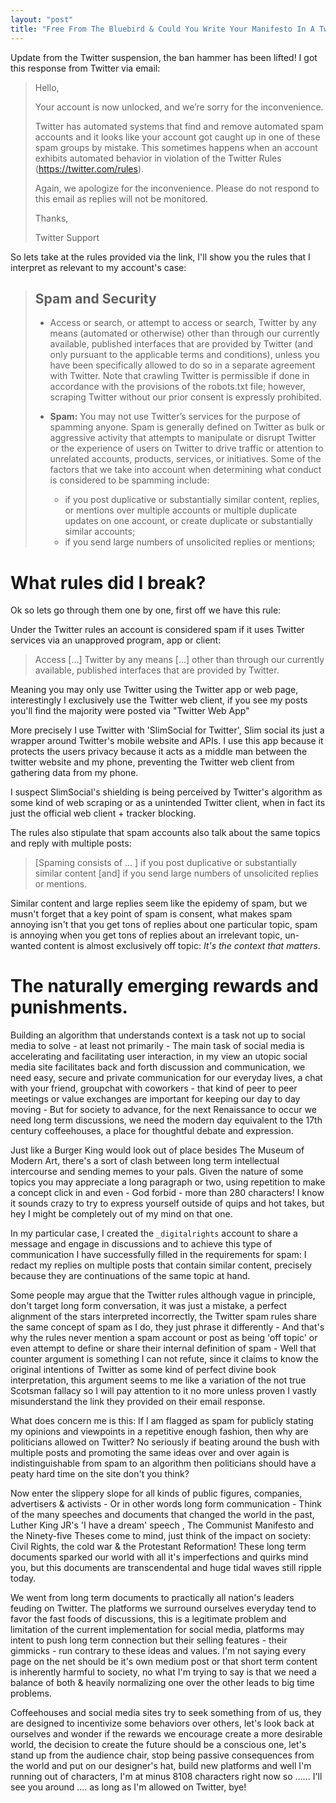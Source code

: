 ```yaml
---
layout: "post"
title: "Free From The Bluebird & Could You Write Your Manifesto In A Tweet?"
---
```


Update from the Twitter suspension, the ban hammer has been lifted! I got this response from Twitter via email:

> Hello,
> 
> Your account is now unlocked, and we’re sorry for the inconvenience.
> 
> Twitter has automated systems that find and remove automated spam accounts and it looks like your account got caught up in one of these spam groups by mistake. This sometimes happens when an account exhibits automated behavior in violation of the Twitter Rules (https://twitter.com/rules).
> 
> Again, we apologize for the inconvenience. Please do not respond to this email as replies will not be monitored.
> 
> Thanks,
> 
> Twitter Support

So lets take at the rules provided via the link, I'll show you the rules that I interpret as relevant to my account's case:

> ## Spam and Security
> * Access or search, or attempt to access or search, Twitter by any means (automated or otherwise) other than through our currently available, published interfaces that are provided by Twitter (and only pursuant to the applicable terms and conditions), unless you have been specifically allowed to do so in a separate agreement with Twitter. Note that crawling Twitter is permissible if done in accordance with the provisions of the robots.txt file; however, scraping Twitter without our prior consent is expressly prohibited.
> * **Spam:** You may not use Twitter’s services for the purpose of spamming anyone. Spam is generally defined on Twitter as bulk or aggressive activity that attempts to manipulate or disrupt Twitter or the experience of users on Twitter to drive traffic or attention to unrelated accounts, products, services, or initiatives. Some of the factors that we take into account when determining what conduct is considered to be spamming include:
> 
>	* if you post duplicative or substantially similar content, replies, or mentions over multiple accounts or multiple duplicate updates on one account, or create duplicate or substantially similar accounts;
> 	* if you send large numbers of unsolicited replies or mentions;


# What rules did I break?

Ok so lets go through them one by one, first off we have this rule:

Under the Twitter rules an account is considered spam if it uses Twitter services via an unapproved program, app or client:

> Access [...] Twitter by any means [...] other than through our currently available, published interfaces that are provided by Twitter.

Meaning you may only use Twitter using the Twitter app or web page, interestingly I exclusively use the Twitter web client, if you see my posts you'll find the majority were posted via "Twitter Web App"

More precisely I use Twitter with 'SlimSocial for Twitter', Slim social its just a wrapper around Twitter's mobile website and APIs. I use this app because it protects the users privacy because it acts as a middle man between the twitter website and my phone, preventing the Twitter web client from gathering data from my phone.

I suspect SlimSocial's shielding is being perceived by Twitter's algorithm as some kind of web scraping or as a unintended Twitter client, when in fact its just the official web client + tracker blocking.

The rules also stipulate that spam accounts also talk about the same topics and reply with multiple posts:

>	[Spaming consists of ... ] if you post duplicative or substantially similar content [and] if you send large numbers of unsolicited replies or mentions.

Similar content and large replies seem like the epidemy of spam, but we musn't forget that a key point of spam is consent, what makes spam annoying isn't that you get tons of replies about one particular topic, spam is annoying when you get tons of replies about an irrelevant topic, un-wanted content is almost exclusively off topic: _It's the context that matters_.

# The naturally emerging rewards and punishments.

Building an algorithm that understands context is a task not up to social media to solve - at least not primarily - The main task of social media is accelerating and facilitating user interaction, in my view an utopic social media site facilitates back and forth discussion and communication, we need easy, secure and private communication for our everyday lives, a chat with your friend, groupchat with coworkers - that kind of peer to peer meetings or value exchanges are important for keeping our day to day moving - But for society to advance, for the next Renaissance to occur we need long term discussions, we need the modern day equivalent to the 17th century coffeehouses, a place for thoughtful debate and expression.

Just like a Burger King would look out of place besides The Museum of Modern Art, there's a sort of clash  between long term intellectual intercourse and sending memes to your pals. Given the nature of some topics you may appreciate a long paragraph or two, using repetition to make a concept click in and even - God forbid -  more than 280 characters! I know it sounds crazy to try to express yourself outside of quips and hot takes, but hey I might be completely out of my mind on that one.

In my particular case, I created the `_digitalrights` account to share a message and engage in discussions and to achieve this type of communication I have successfully filled in the requirements for spam: I redact my replies on multiple posts that contain similar content, precisely because they are continuations of the same topic at hand.

Some people may argue that the Twitter rules although vague in principle, don't target long form conversation, it was just a mistake, a perfect alignment of the stars interpreted incorrectly, the Twitter spam rules share the same concept of spam as I do, they just phrase it differently - And that's why the rules never mention a spam account or post as being 'off topic' or even attempt to define or share their internal definition of spam - Well that counter argument is something I can not refute, since it claims to know the original intentions of Twitter as some kind of perfect divine book interpretation, this argument seems to me like a variation of the not true Scotsman fallacy so I will pay attention to it no more unless proven I vastly misunderstand the link they provided on their email response.

What does concern me is this: If I am flagged as spam for publicly stating my opinions and viewpoints in a repetitive enough fashion, then why are politicians allowed on Twitter? No seriously if beating around the bush with multiple posts and promoting the same ideas over and over again is indistinguishable from spam to an algorithm then politicians should have a peaty hard time on the site don't you think?

Now enter the slippery slope for all kinds of public figures, companies, advertisers & activists - Or in other words long form communication - Think of the many speeches and documents that changed the world in the past, Luther King JR's 'I have a dream' speech , The Communist Manifesto and the Ninety-five Theses come to mind, just think of the impact on society: Civil Rights, the cold war & the Protestant Reformation! These long term documents sparked our world with all it's imperfections and quirks mind you, but this documents are transcendental and huge tidal waves still ripple today.

We went from long term documents to practically all nation's leaders feuding on Twitter. The platforms we surround ourselves everyday tend to favor the fast foods of discussions, this is a legitimate problem and limitation of the current implementation for social media, platforms may intent to push long term connection but their selling features - their gimmicks - run contrary to these ideas and values. I'm not saying every page on the net should be it's own medium post or that short term content is inherently harmful to society, no what I'm trying to say is that we need a balance of both & heavily normalizing one over the other leads to big time problems.

Coffeehouses and social media sites try to seek something from of us, they are designed to incentivize some behaviors over others, let's look back at ourselves and wonder if the rewards we encourage create a more desirable world, the decision to create the future should be a conscious one, let's stand up from the audience chair, stop being passive consequences from the world and put on our designer's hat, build new platforms and well I'm running out of characters, I'm at minus 8108 characters right now so ...... I'll see you around .... as long as I'm allowed on Twitter, bye!



